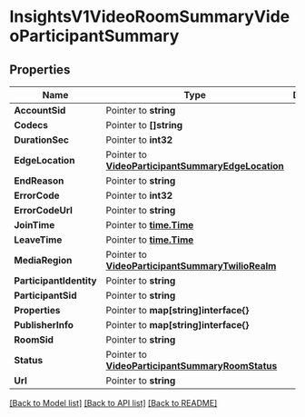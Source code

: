 # InsightsV1VideoRoomSummaryVideoParticipantSummary

## Properties

Name | Type | Description | Notes
------------ | ------------- | ------------- | -------------
**AccountSid** | Pointer to **string** |  |
**Codecs** | Pointer to **[]string** |  |
**DurationSec** | Pointer to **int32** |  |
**EdgeLocation** | Pointer to [**VideoParticipantSummaryEdgeLocation**](video_participant_summary_edge_location.md) |  |
**EndReason** | Pointer to **string** |  |
**ErrorCode** | Pointer to **int32** |  |
**ErrorCodeUrl** | Pointer to **string** |  |
**JoinTime** | Pointer to [**time.Time**](time.Time.md) |  |
**LeaveTime** | Pointer to [**time.Time**](time.Time.md) |  |
**MediaRegion** | Pointer to [**VideoParticipantSummaryTwilioRealm**](video_participant_summary_twilio_realm.md) |  |
**ParticipantIdentity** | Pointer to **string** |  |
**ParticipantSid** | Pointer to **string** |  |
**Properties** | Pointer to **map[string]interface{}** |  |
**PublisherInfo** | Pointer to **map[string]interface{}** |  |
**RoomSid** | Pointer to **string** |  |
**Status** | Pointer to [**VideoParticipantSummaryRoomStatus**](video_participant_summary_room_status.md) |  |
**Url** | Pointer to **string** |  |

[[Back to Model list]](../README.md#documentation-for-models) [[Back to API list]](../README.md#documentation-for-api-endpoints) [[Back to README]](../README.md)


